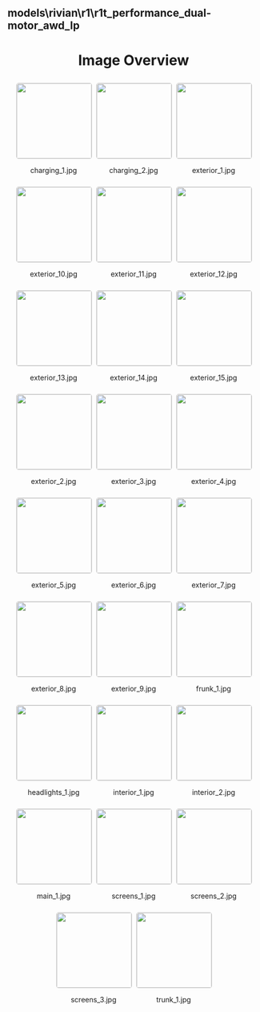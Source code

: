 ## models\rivian\r1\r1t_performance_dual-motor_awd_lp

<style>
    .image-gallery {
        display: flex;
        flex-wrap: wrap;
        gap: 10px;
        justify-content: center;
        padding: 10px;
    }
    .image-gallery img {
        width: 150px;
        height: auto;
        border: 1px solid #ddd;
        border-radius: 5px;
    }
    .image-gallery div {
        flex: 1 1 calc(33.333% - 20px); /* Three images per row on large screens */
        max-width: 150px;
        text-align: center;
    }
    @media (max-width: 768px) {
        .image-gallery div {
            flex: 1 1 calc(50% - 20px); /* Two images per row on medium screens */
        }
    }
    @media (max-width: 480px) {
        .image-gallery div {
            flex: 1 1 100%; /* One image per row on small screens */
        }
    }
</style>
<h1 style ="text-align: center;"> Image Overview </h1> <div class="image-gallery">
<div>
<img src="https://media.evkx.net/multimedia/models/rivian/r1/r1t_performance_dual-motor_awd_lp/charging_1_st.jpg">
<p>charging_1.jpg</p>
</div>
<div>
<img src="https://media.evkx.net/multimedia/models/rivian/r1/r1t_performance_dual-motor_awd_lp/charging_2_st.jpg">
<p>charging_2.jpg</p>
</div>
<div>
<img src="https://media.evkx.net/multimedia/models/rivian/r1/r1t_performance_dual-motor_awd_lp/exterior_1_st.jpg">
<p>exterior_1.jpg</p>
</div>
<div>
<img src="https://media.evkx.net/multimedia/models/rivian/r1/r1t_performance_dual-motor_awd_lp/exterior_10_st.jpg">
<p>exterior_10.jpg</p>
</div>
<div>
<img src="https://media.evkx.net/multimedia/models/rivian/r1/r1t_performance_dual-motor_awd_lp/exterior_11_st.jpg">
<p>exterior_11.jpg</p>
</div>
<div>
<img src="https://media.evkx.net/multimedia/models/rivian/r1/r1t_performance_dual-motor_awd_lp/exterior_12_st.jpg">
<p>exterior_12.jpg</p>
</div>
<div>
<img src="https://media.evkx.net/multimedia/models/rivian/r1/r1t_performance_dual-motor_awd_lp/exterior_13_st.jpg">
<p>exterior_13.jpg</p>
</div>
<div>
<img src="https://media.evkx.net/multimedia/models/rivian/r1/r1t_performance_dual-motor_awd_lp/exterior_14_st.jpg">
<p>exterior_14.jpg</p>
</div>
<div>
<img src="https://media.evkx.net/multimedia/models/rivian/r1/r1t_performance_dual-motor_awd_lp/exterior_15_st.jpg">
<p>exterior_15.jpg</p>
</div>
<div>
<img src="https://media.evkx.net/multimedia/models/rivian/r1/r1t_performance_dual-motor_awd_lp/exterior_2_st.jpg">
<p>exterior_2.jpg</p>
</div>
<div>
<img src="https://media.evkx.net/multimedia/models/rivian/r1/r1t_performance_dual-motor_awd_lp/exterior_3_st.jpg">
<p>exterior_3.jpg</p>
</div>
<div>
<img src="https://media.evkx.net/multimedia/models/rivian/r1/r1t_performance_dual-motor_awd_lp/exterior_4_st.jpg">
<p>exterior_4.jpg</p>
</div>
<div>
<img src="https://media.evkx.net/multimedia/models/rivian/r1/r1t_performance_dual-motor_awd_lp/exterior_5_st.jpg">
<p>exterior_5.jpg</p>
</div>
<div>
<img src="https://media.evkx.net/multimedia/models/rivian/r1/r1t_performance_dual-motor_awd_lp/exterior_6_st.jpg">
<p>exterior_6.jpg</p>
</div>
<div>
<img src="https://media.evkx.net/multimedia/models/rivian/r1/r1t_performance_dual-motor_awd_lp/exterior_7_st.jpg">
<p>exterior_7.jpg</p>
</div>
<div>
<img src="https://media.evkx.net/multimedia/models/rivian/r1/r1t_performance_dual-motor_awd_lp/exterior_8_st.jpg">
<p>exterior_8.jpg</p>
</div>
<div>
<img src="https://media.evkx.net/multimedia/models/rivian/r1/r1t_performance_dual-motor_awd_lp/exterior_9_st.jpg">
<p>exterior_9.jpg</p>
</div>
<div>
<img src="https://media.evkx.net/multimedia/models/rivian/r1/r1t_performance_dual-motor_awd_lp/frunk_1_st.jpg">
<p>frunk_1.jpg</p>
</div>
<div>
<img src="https://media.evkx.net/multimedia/models/rivian/r1/r1t_performance_dual-motor_awd_lp/headlights_1_st.jpg">
<p>headlights_1.jpg</p>
</div>
<div>
<img src="https://media.evkx.net/multimedia/models/rivian/r1/r1t_performance_dual-motor_awd_lp/interior_1_st.jpg">
<p>interior_1.jpg</p>
</div>
<div>
<img src="https://media.evkx.net/multimedia/models/rivian/r1/r1t_performance_dual-motor_awd_lp/interior_2_st.jpg">
<p>interior_2.jpg</p>
</div>
<div>
<img src="https://media.evkx.net/multimedia/models/rivian/r1/r1t_performance_dual-motor_awd_lp/main_1_st.jpg">
<p>main_1.jpg</p>
</div>
<div>
<img src="https://media.evkx.net/multimedia/models/rivian/r1/r1t_performance_dual-motor_awd_lp/screens_1_st.jpg">
<p>screens_1.jpg</p>
</div>
<div>
<img src="https://media.evkx.net/multimedia/models/rivian/r1/r1t_performance_dual-motor_awd_lp/screens_2_st.jpg">
<p>screens_2.jpg</p>
</div>
<div>
<img src="https://media.evkx.net/multimedia/models/rivian/r1/r1t_performance_dual-motor_awd_lp/screens_3_st.jpg">
<p>screens_3.jpg</p>
</div>
<div>
<img src="https://media.evkx.net/multimedia/models/rivian/r1/r1t_performance_dual-motor_awd_lp/trunk_1_st.jpg">
<p>trunk_1.jpg</p>
</div>
</div>

